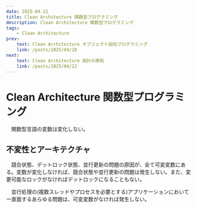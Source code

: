 ```yaml
---
date: 2025-04-21
title: Clean Architecture 関数型プログラミング
description: Clean Architecture 関数型プログラミング
tags: 
    - Clean Architecture
prev:
    text: Clean Architecture オブジェクト指向プログラミング
    link: /posts/2025/04/20
next:
    text: Clean Architecture 設計の原則
    link: /posts/2025/04/22
---
```


# Clean Architecture 関数型プログラミング

&emsp;関数型言語の変数は変化しない。

## 不変性とアーキテクチャ

&emsp;競合状態、デットロック状態、並行更新の問題の原因が、全て可変変数にある。変数が変化しなければ、競合状態や並行更新の問題は発生しない。また、変更可能なロックがなければデットロックになることもない。

&emsp;並行処理の(複数スレッドやプロセスを必要とする)アプリケーションにおいてー直面するあらゆる問題は、可変変数がなければ発生しない。